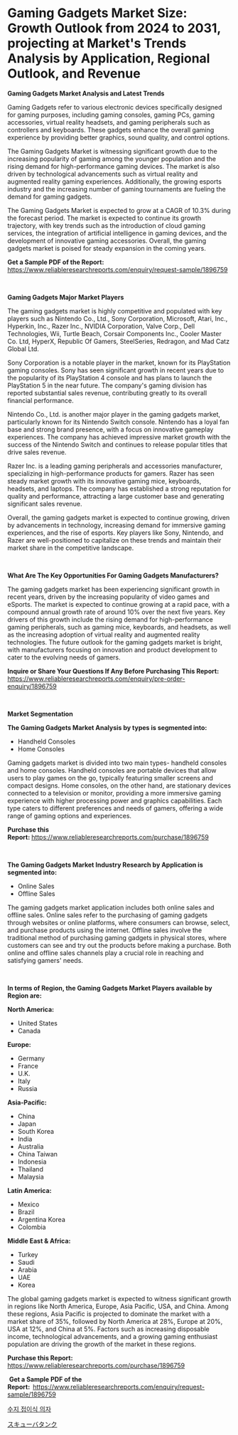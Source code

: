 <p><h1>Gaming Gadgets Market Size: Growth Outlook from 2024 to 2031, projecting at Market's Trends Analysis by Application, Regional Outlook, and Revenue</h1></p><p><strong>Gaming Gadgets Market Analysis and Latest Trends</strong></p>
<p><p>Gaming Gadgets refer to various electronic devices specifically designed for gaming purposes, including gaming consoles, gaming PCs, gaming accessories, virtual reality headsets, and gaming peripherals such as controllers and keyboards. These gadgets enhance the overall gaming experience by providing better graphics, sound quality, and control options.</p><p>The Gaming Gadgets Market is witnessing significant growth due to the increasing popularity of gaming among the younger population and the rising demand for high-performance gaming devices. The market is also driven by technological advancements such as virtual reality and augmented reality gaming experiences. Additionally, the growing esports industry and the increasing number of gaming tournaments are fueling the demand for gaming gadgets.</p><p>The Gaming Gadgets Market is expected to grow at a CAGR of 10.3% during the forecast period. The market is expected to continue its growth trajectory, with key trends such as the introduction of cloud gaming services, the integration of artificial intelligence in gaming devices, and the development of innovative gaming accessories. Overall, the gaming gadgets market is poised for steady expansion in the coming years.</p></p>
<p><strong>Get a Sample PDF of the Report:&nbsp;</strong> <a href="https://www.reliableresearchreports.com/enquiry/request-sample/1896759">https://www.reliableresearchreports.com/enquiry/request-sample/1896759</a></p>
<p>&nbsp;</p>
<p><strong>Gaming Gadgets Major Market Players</strong></p>
<p><p>The gaming gadgets market is highly competitive and populated with key players such as Nintendo Co., Ltd., Sony Corporation, Microsoft, Atari, Inc., Hyperkin, Inc., Razer Inc., NVIDIA Corporation, Valve Corp., Dell Technologies, Wii, Turtle Beach, Corsair Components Inc., Cooler Master Co. Ltd, HyperX, Republic Of Gamers, SteelSeries, Redragon, and Mad Catz Global Ltd.</p><p>Sony Corporation is a notable player in the market, known for its PlayStation gaming consoles. Sony has seen significant growth in recent years due to the popularity of its PlayStation 4 console and has plans to launch the PlayStation 5 in the near future. The company's gaming division has reported substantial sales revenue, contributing greatly to its overall financial performance.</p><p>Nintendo Co., Ltd. is another major player in the gaming gadgets market, particularly known for its Nintendo Switch console. Nintendo has a loyal fan base and strong brand presence, with a focus on innovative gameplay experiences. The company has achieved impressive market growth with the success of the Nintendo Switch and continues to release popular titles that drive sales revenue.</p><p>Razer Inc. is a leading gaming peripherals and accessories manufacturer, specializing in high-performance products for gamers. Razer has seen steady market growth with its innovative gaming mice, keyboards, headsets, and laptops. The company has established a strong reputation for quality and performance, attracting a large customer base and generating significant sales revenue.</p><p>Overall, the gaming gadgets market is expected to continue growing, driven by advancements in technology, increasing demand for immersive gaming experiences, and the rise of esports. Key players like Sony, Nintendo, and Razer are well-positioned to capitalize on these trends and maintain their market share in the competitive landscape.</p></p>
<p>&nbsp;</p>
<p><strong>What Are The Key Opportunities For Gaming Gadgets Manufacturers?</strong></p>
<p><p>The gaming gadgets market has been experiencing significant growth in recent years, driven by the increasing popularity of video games and eSports. The market is expected to continue growing at a rapid pace, with a compound annual growth rate of around 10% over the next five years. Key drivers of this growth include the rising demand for high-performance gaming peripherals, such as gaming mice, keyboards, and headsets, as well as the increasing adoption of virtual reality and augmented reality technologies. The future outlook for the gaming gadgets market is bright, with manufacturers focusing on innovation and product development to cater to the evolving needs of gamers.</p></p>
<p><strong>Inquire or Share Your Questions If Any Before Purchasing This Report:</strong> <a href="https://www.reliableresearchreports.com/enquiry/pre-order-enquiry/1896759">https://www.reliableresearchreports.com/enquiry/pre-order-enquiry/1896759</a></p>
<p>&nbsp;</p>
<p><strong>Market Segmentation</strong></p>
<p><strong>The Gaming Gadgets Market Analysis by types is segmented into:</strong></p>
<p><ul><li>Handheld Consoles</li><li>Home Consoles</li></ul></p>
<p><p>Gaming gadgets market is divided into two main types- handheld consoles and home consoles. Handheld consoles are portable devices that allow users to play games on the go, typically featuring smaller screens and compact designs. Home consoles, on the other hand, are stationary devices connected to a television or monitor, providing a more immersive gaming experience with higher processing power and graphics capabilities. Each type caters to different preferences and needs of gamers, offering a wide range of gaming options and experiences.</p></p>
<p><strong>Purchase this Report:&nbsp;</strong><a href="https://www.reliableresearchreports.com/purchase/1896759">https://www.reliableresearchreports.com/purchase/1896759</a></p>
<p>&nbsp;</p>
<p><strong>The Gaming Gadgets Market Industry Research by Application is segmented into:</strong></p>
<p><ul><li>Online Sales</li><li>Offline Sales</li></ul></p>
<p><p>The gaming gadgets market application includes both online sales and offline sales. Online sales refer to the purchasing of gaming gadgets through websites or online platforms, where consumers can browse, select, and purchase products using the internet. Offline sales involve the traditional method of purchasing gaming gadgets in physical stores, where customers can see and try out the products before making a purchase. Both online and offline sales channels play a crucial role in reaching and satisfying gamers' needs.</p></p>
<p>&nbsp;</p>
<p><strong>In terms of Region, the Gaming Gadgets Market Players available by Region are:</strong></p>
<p>
    <p> <strong> North America: </strong>
        <ul>
            <li>United States</li>
            <li>Canada</li>
        </ul>
        </p> 
    <p> <strong> Europe: </strong>
        <ul>
            <li>Germany</li>
            <li>France</li>
            <li>U.K.</li>
            <li>Italy</li>
            <li>Russia</li>
        </ul>
        </p> 
    <p> <strong> Asia-Pacific: </strong>
        <ul>
            <li>China</li>
            <li>Japan</li>
            <li>South Korea</li>
            <li>India</li>
            <li>Australia</li>
            <li>China Taiwan</li>
            <li>Indonesia</li>
            <li>Thailand</li>
            <li>Malaysia</li>
        </ul>
        </p> 
    <p> <strong> Latin America: </strong>
        <ul>
            <li>Mexico</li>
            <li>Brazil</li>
            <li>Argentina Korea</li>
            <li>Colombia</li>
        </ul>
        </p> 
    <p> <strong> Middle East & Africa: </strong>
        <ul>
            <li>Turkey</li>
            <li>Saudi</li>
            <li>Arabia</li>
            <li>UAE</li>
            <li>Korea</li>
        </ul>
    </p>
    </p>
<p><p>The global gaming gadgets market is expected to witness significant growth in regions like North America, Europe, Asia Pacific, USA, and China. Among these regions, Asia Pacific is projected to dominate the market with a market share of 35%, followed by North America at 28%, Europe at 20%, USA at 12%, and China at 5%. Factors such as increasing disposable income, technological advancements, and a growing gaming enthusiast population are driving the growth of the market in these regions.</p></p>
<p><strong>Purchase this Report: </strong><a href="https://www.reliableresearchreports.com/purchase/1896759">https://www.reliableresearchreports.com/purchase/1896759</a></p>
<p>&nbsp;<strong>Get a Sample PDF of the Report:&nbsp;&nbsp;</strong><a href="https://www.reliableresearchreports.com/enquiry/request-sample/1896759">https://www.reliableresearchreports.com/enquiry/request-sample/1896759</a></p>
<p><strong></strong></p>
<p><p><a href="https://medium.com/@cheddar67856/%EC%88%98%EC%A7%80-%EC%A0%91%EC%9D%B4%EC%8B%9D-%EC%9D%98%EC%9E%90-%EC%8B%9C%EC%9E%A5-%EA%B7%9C%EB%AA%A8-%EB%B0%8F-%EC%8B%9C%EC%9E%A5-%EB%8F%99%ED%96%A5-%EC%99%84%EC%A0%84%ED%95%9C-%EC%82%B0%EC%97%85-%EA%B0%9C%EC%9A%94-2024%EB%85%84%EB%B6%80%ED%84%B0-2031%EB%85%84%EA%B9%8C%EC%A7%80-e2a5b8c58757">수지 접이식 의자</a></p><p><a href="https://medium.com/@jodyomenick9056/%E3%82%B9%E3%82%AD%E3%83%A5%E3%83%BC%E3%83%90%E3%82%BF%E3%83%B3%E3%82%AF%E5%B8%82%E5%A0%B4%E3%81%AE%E5%B1%95%E6%9C%9B-%E6%A5%AD%E7%95%8C%E6%A6%82%E8%A6%81%E3%81%A8%E4%BA%88%E6%B8%AC-2024%E5%B9%B4%E3%81%8B%E3%82%892031%E5%B9%B4-12a51716cb84">スキューバタンク</a></p></p>